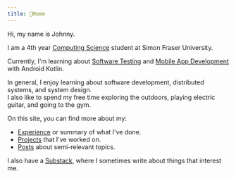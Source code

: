 ```yaml
---
title: 🍞Home
---
```


Hi, my name is Johnny.

I am a 4th year [Computing Science](https://www.sfu.ca/computing.html) student at Simon Fraser University. 

Currently, I'm learning about [Software Testing](https://www2.cs.sfu.ca/~wsumner/teaching/473/24/) and [Mobile App Development](https://www.sfu.ca/outlines.html?2024/fall/cmpt/362/d100) with Android Kotlin.

In general, I enjoy learning about software development, distributed systems, and system design. \
I also like to spend my free time exploring the outdoors, playing electric guitar, and going to the gym. 

On this site, you can find more about my:
- [Experience](about/experience.md) or summary of what I've done.
- [Projects](about/projects) that I've worked on. 
- [Posts](posts/) about semi-relevant topics.

I also have a [Substack](https://toastjpg.substack.com/), where I sometimes write about things that interest me. 